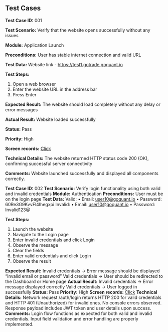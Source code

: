 ## Test Cases

**Test Case ID:** 001

**Test Scenario:** 
Verify that the website opens successfully without any issues

**Module:** Application Launch

**Preconditions:** 
User has stable internet connection and valid URL

**Test Data:** 
Website link - https://test1.gotrade.goquant.io

**Test Steps:**

1. Open a web browser
2. Enter the website URL in the address bar
3. Press Enter

**Expected Result:** 
The website should load completely without any delay or error messages

**Actual Result:** 
Website loaded successfully

**Status:** Pass

**Priority:** High

**Screen records:** 
[Click](https://drive.google.com/file/d/1vETf-AfXrMFXzg-uN5IXzHMzuaVKbQ_r/view?usp=sharing)

**Technical Details:** 
The website returned HTTP status code 200 (OK), confirming successful server connectivity

**Comments:** 
Website launched successfully and displayed all components correctly.

**Test Case ID:** 002
**Test Scenario:** Verify login functionality using both valid and invalid credentials
**Module:** Authentication
**Preconditions:** User must be on the login page
**Test Data:** 
Valid:
• Email: user10@goquant.io
• Password: 60Re3G9KvvFl4Ihegxpi 
Invalid:
• Email: user10@goquant.io
• Password: Invalid123@

**Test Steps:**

1. Launch the website
2. Navigate to the Login page
3. Enter invalid credentials and click Login
4. Observe the message
5. Clear the fields
6. Enter valid credentials and click Login
7. Observe the result

**Expected Result:** Invalid credentials → Error message should be displayed “Invalid email or password”
Valid credentials → User should be redirected to the Dashboard or Home page
**Actual Result:** Invalid credentials → Error message displayed correctly
Valid credentials → User logged in successfully
**Status:** Pass
**Priority:** High
**Screen records:** [Click](https://drive.google.com/file/d/16bEJAb3-EiqlKTaSfdY8d-zlzs1yyHLA/view?usp=sharing)
**Technical Details:** Network request /auth/login returns HTTP 200 for valid credentials and HTTP 401 (Unauthorized) for invalid ones. No console errors observed. Response payload includes JWT token and user details upon success.
**Comments:** Login flow functions as expected for both valid and invalid credentials. Input field validation and error handling are properly implemented.

